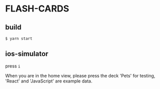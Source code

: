 # FLASH-CARDS

## build

`$ yarn start`

## ios-simulator

press `i`

When you are in the home view, please press the deck 'Pets' for testing, 'React' and 'JavaScript' are example data.
